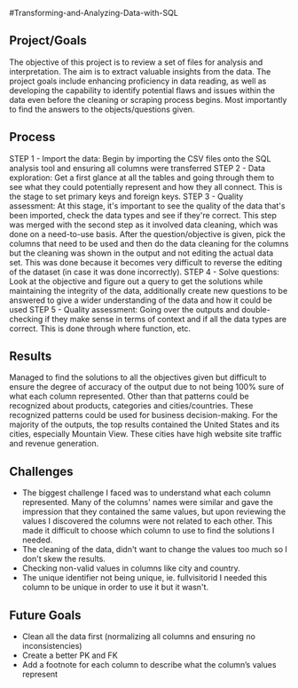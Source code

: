 #Transforming-and-Analyzing-Data-with-SQL

## Project/Goals
The objective of this project is to review a set of files for analysis and interpretation. The aim is to extract valuable insights from the data. The project goals include enhancing proficiency in data reading, as well as developing the capability to identify potential flaws and issues within the data even before the cleaning or scraping process begins. Most importantly to find the answers to the objects/questions given. 

## Process
STEP 1 - Import the data: Begin by importing the CSV files onto the SQL analysis tool and ensuring all columns were transferred
STEP 2 - Data exploration: Get a first glance at all the tables and going through them to see what they could potentially represent and how they all connect. This is the stage to set primary keys and foreign keys. 
STEP 3 - Quality assessment: At this stage, it's important to see the quality of the data that's been imported, check the data types and see if they're correct. This step was merged with the second step as it involved data cleaning, which was done on a need-to-use basis. After the question/objective is given, pick the columns that need to be used and then do the data cleaning for the columns but the cleaning was shown in the output and not editing the actual data set. This was done because it becomes very difficult to reverse the editing of the dataset (in case it was done incorrectly).
STEP 4 - Solve questions: Look at the objective and figure out a query to get the solutions while maintaining the integrity of the data, additionally create new questions to be answered to give a wider understanding of the data and how it could be used
STEP 5 - Quality assessment: Going over the outputs and double-checking if they make sense in terms of context and if all the data types are correct. This is done through where function, etc. 


## Results
Managed to find the solutions to all the objectives given but difficult to ensure the degree of accuracy of the output due to not being 100% sure of what each column represented. Other than that patterns could be recognized about products, categories and cities/countries. These recognized patterns could be used for business decision-making. For the majority of the outputs, the top results contained the United States and its cities, especially Mountain View. These cities have high website site traffic and revenue generation.

## Challenges 
 - The biggest challenge I faced was to understand what each column represented. Many of the columns' names were similar and gave the impression that they contained the same values, but upon reviewing the values I discovered the columns were not related to each other. This made it difficult to choose which column to use to find the solutions I needed.
 - The cleaning of the data, didn't want to change the values too much so I don't skew the results.
 - Checking non-valid values in columns like city and country.
 - The unique identifier not being unique, ie. fullvisitorid I needed this column to be unique in order to use it but it wasn't.

## Future Goals
- Clean all the data first (normalizing all columns and ensuring no inconsistencies)
- Create a better PK and FK
- Add a footnote for each column to describe what the column’s values represent
